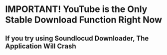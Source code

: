 # IMPORTANT! YouTube is the Only Stable Download Function Right Now
## If you try using Soundlocud Downloader, The Application Will Crash
